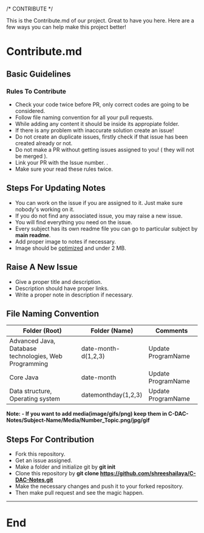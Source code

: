 /* CONTRIBUTE */

This is the Contribute.md of our project. Great to have you here. Here are a few ways you can help make this project better!

# Contribute.md

## Basic Guidelines
### Rules To Contribute


- Check your code twice before PR, only correct codes are going to be considered.
- Follow file naming convention for all your pull requests.
- While adding any content it should be inside its appropiate folder.
- If there is any problem with inaccurate solution create an issue!
- Do not create an duplicate issues, firstly check if that issue has been created already or not.
- Do not make a PR without getting issues assigned to you! ( they will not be merged ).
- Link your PR with the Issue number. .
- Make sure your read these rules twice.


##  Steps For Updating Notes
- You can work on the issue if you are assigned to it. Just make sure nobody's working on it.
- If you do not find any associated issue, you may raise a new issue.
- You will find everything you need on the issue.
- Every subject has its own readme file you can go to particular subject by **main readme**.
- Add proper image to notes if necessary.
- Image should be [optimized](http://imagecompressor.com/ "optimized") and under 2 MB.

## Raise A New Issue
- Give a proper title and description.
- Description should have proper links.
- Write a proper note in description if necessary.

## File Naming Convention

| Folder (Root)  | Folder (Name) | Comments  |
| --- | --- | --- |
| Advanced Java, Database technologies, Web Programming  | date-month-d(1,2,3) | Update ProgramName  |
| Core Java  | date-month  | Update ProgramName  |
| Data structure, Operating system  | datemonthday(1,2,3)  | Update ProgramName  |

**Note: - If you want to add media(image/gifs/png) keep them in C-DAC-Notes/Subject-Name/Media/Number_Topic.png/jpg/gif**



## Steps For Contribution
- Fork this repository.
- Get an issue assigned.
- Make a folder and initialize git by **git init**
- Clone this repository by <b> git clone https://github.com/shreeshailaya/C-DAC-Notes.git </b>
- Make the necessary changes and push it to your forked repository.
- Then make pull request and see the magic happen.


---

# End
